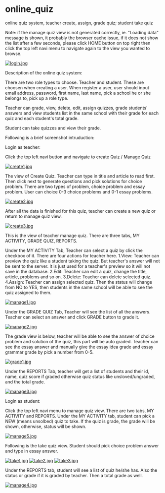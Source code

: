 # online_quiz
online quiz system, teacher create, assign, grade quiz; student take quiz

Note: if the manage quiz view is not generated correctly, ie. "Loading data" message is shown, it probably the browser cache issue, if it does not show the list after a few seconds, please click HOME button on top right then click the top left navi menu to navigate again to the view you wanted to browse.

[![login.jpg](https://s25.postimg.org/cxfp16zz3/login.jpg)](https://postimg.org/image/i8ullwm1n/)

Description of the online quiz system:

There are two role types to choose. Teacher and student. These are choosen when creating a user. When register a user, user should input email address, password, first name, last name, pick a school he or she belongs to, pick up a role type.

Teacher can grade, view, delete, edit, assign quizzes, grade students' answers and view students list in the same school with their grade for each quiz and each student's total grade.

Student can take quizzes and view their grade.

Following is a brief screenshot intruduction:

Login as teacher:

Click the top left navi button and navigate to create Quiz / Manage Quiz

[![create1.jpg](https://s25.postimg.org/q2v77atun/create1.jpg)](https://postimg.org/image/9rv3azhcr/)

The view of Create Quiz. Teacher can type in title and article to read first. Then click next to generate questions and pick solutions for choice problem. There are two types of problem, choice problem and essay problem. User can choice 0-3 choice problems and 0-1 essay problems.

[![create2.jpg](https://s25.postimg.org/u0igwpgnz/create2.jpg)](https://postimg.org/image/9t514ej6j/)

After all the data is finished for this quiz, teacher can create a new quiz or return to manage quiz view.

[![create3.jpg](https://s25.postimg.org/byzbywmn3/create3.jpg)](https://postimg.org/image/5y1n1u00r/)

This is the view of teacher manage quiz. There are three tabs, MY ACTIVITY, GRADE QUIZ, REPORTS.

Under the MY ACTIVITY Tab, Teacher can select a quiz by click the checkbox of it. There are four actions for teacher here. 
1.View: Teacher can preview the quiz like a student taking the quiz. But teacher's answer will not be sent to the server. It is just used for a teacher's preview so it will not save in the database.
2.Edit: Teacher can edit a quiz, change the title, article, problems and so on.
3.Delete: Teacher can delete selected quiz.
4.Assign: Teacher can assign selected quiz. Then the status will change from NO to YES, then students in the same school will be able to see the quiz assigned to them.

[![manage1.jpg](https://s25.postimg.org/l9bg2fxcv/manage1.jpg)](https://postimg.org/image/teti0llln/)

Under the GRADE QUIZ Tab, Teacher will see the list of all the answers. Teacher can select an answer and click GRADE button to grade it.

[![manage2.jpg](https://s25.postimg.org/gotv1931b/manage2.jpg)](https://postimg.org/image/3xfouqt97/)

The grade view is below, teacher will be able to see the answer of choice problem and solution of the quiz, this part will be auto graded. Teacher can see the essay answer and manually give the essay idea grade and essay grammar grade by pick a number from 0-5.

[![grade1.jpg](https://s25.postimg.org/6c2z1fk4f/grade1.jpg)](https://postimg.org/image/uftqpq2l7/)

Under the REPORTS Tab, teacher will get a list of students and their id, name, quiz score if graded otherwise quiz status like unsloved/ungraded, and the total grade.

[![manage3.jpg](https://s25.postimg.org/3ly8hzctb/manage3.jpg)](https://postimg.org/image/5qilj2efv/)



Login as student:

Click the top left navi menu to manage quiz view. There are two tabs, MY ACTIVITY and REPORTS.
Under the MY ACTIVITY tab, student can pick a NEW (means unsolbed) quiz to take. If the quiz is grade, the grade will be shown, otherwise, status will be shown.

[![manage5.jpg](https://s25.postimg.org/kp10dhti7/manage5.jpg)](https://postimg.org/image/7kvg0t1gb/)

Following is the take quiz view. Student should pick choice problem answer and type in essay answer.

[![take1.jpg](https://s25.postimg.org/svt052jkv/take1.jpg)](https://postimg.org/image/nx5hqjfrv/)
[![take2.jpg](https://s25.postimg.org/hkqcgpcpr/take2.jpg)](https://postimg.org/image/s7k5m4kuz/)
[![take3.jpg](https://s25.postimg.org/g6ypledgf/take3.jpg)](https://postimg.org/image/zc1yv5s4b/)

Under the REPORTS tab, student will see a list of quiz he/she has. Also the status or grade if it is graded by teacher. Then a total grade as well.

[![manage4.jpg](https://s25.postimg.org/a0x9enjj3/manage4.jpg)](https://postimg.org/image/76u417hcr/)



